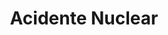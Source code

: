 ---
Numero: 266
title: Acidente Nuclear
Autor: Lester del Rey
Co-autor: 
Ano-de-Publicacao: 1979
Titulo-original: Nerves
Tradutor: Eurico da Fonseca
Co-tradutor: 
Ano-de-edicao: 1956
alias: Lester-del-Rey
Autor2-alias: 
Tradutor1-alias: Eurico-da-Fonseca
Tradutor2-alias: 
Titulo-link: 266-Acidente-Nuclear
Capa: 
pags: 183
Capa-link: 
---